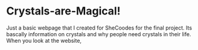 # Crystals-are-Magical!
Just a basic webpage that I created for SheCoodes for the final project. Its bascally information on crystals and why people need crystals in their life. When you look at the website, 
